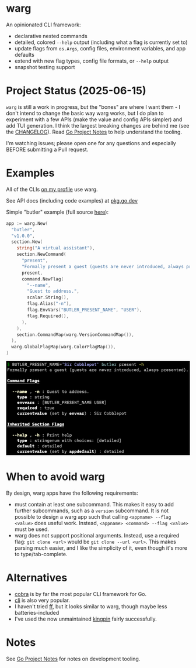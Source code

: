 # warg

An opinionated CLI framework:

- declarative nested commands
- detailed, colored  `--help` output (including what a flag is currently set to)
- update flags from `os.Args`, config files, environment variables, and app defaults
- extend with new flag types, config file formats, or `--help` output
- snapshot testing support

# Project Status (2025-06-15)

`warg` is still a work in progress, but the "bones" are where I want them - I don't intend to change the basic way warg works, but I do plan to experiment with a few APIs (make the value and config APIs simpler) and add TUI generation. I think the largest breaking changes are behind me (see the [CHANGELOG](./CHANGELOG.md)). Read [Go Project Notes](https://www.bbkane.com/blog/go-project-notes/) to help understand the tooling.

I'm watching issues; please open one for any questions and especially BEFORE submitting a Pull request.

# Examples

All of the CLIs [on my profile](https://github.com/bbkane/bbkane) use warg.

See API docs (including code examples) at [pkg.go.dev](https://pkg.go.dev/go.bbkane.com/warg)

Simple "butler" example (full source [here](examples/butler/main.go)):

```go
app := warg.New(
  "butler",
  "v1.0.0",
  section.New(
    string("A virtual assistant"),
    section.NewCommand(
      "present",
      "Formally present a guest (guests are never introduced, always presented).",
      present,
      command.NewFlag(
        "--name",
        "Guest to address.",
        scalar.String(),
        flag.Alias("-n"),
        flag.EnvVars("BUTLER_PRESENT_NAME", "USER"),
        flag.Required(),
      ),
    ),
    section.CommandMap(warg.VersionCommandMap()),
  ),
  warg.GlobalFlagMap(warg.ColorFlagMap()),
)
```

<p align="center">
  <img src="img/image-20220114212104654.png" alt="Butler help screenshot"/>
</p>

# When to avoid warg

By design, warg apps have the following requirements:

- must contain at least one subcommand. This makes it easy to add further subcommands, such as a `version` subcommand.   It is not possible to design a warg app such that calling `<appname> --flag <value>` does useful work. Instead, `<appname> <command> --flag <value>` must be used.
- warg does not support positional arguments. Instead, use a required flag: `git clone <url>` would be `git clone --url <url>`. This makes parsing much easier, and I like the simplicity of it, even though it's more to type/tab-complete.

# Alternatives

- [cobra](https://github.com/spf13/cobra) is by far the most popular CLI framework for Go.
- [cli](https://github.com/urfave/cli) is also very popular.
- I haven't tried [ff](https://github.com/peterbourgon/ff), but it looks similar to warg, though maybe less batteries-included
- I've used the now unmaintained [kingpin](https://github.com/alecthomas/kingpin) fairly successfully.

# Notes

See [Go Project Notes](https://www.bbkane.com/blog/go-project-notes/) for notes on development tooling.
